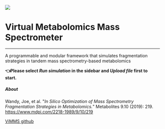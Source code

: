 ![](https://github.com/BastianWang11/vimms-gui/blob/8e49634e284e5327aa5578d18a85333277e8c07e/logo.png)

# Virtual Metabolomics Mass Spectrometer

------
A programmable and modular framework that simulates fragmentation strategies in tandem mass spectrometry-based metabolomics

**👈Please select _Run simulation_ in the sidebar and _Upload file_ first to start.**

##### About

Wandy, Joe, et al. "*In Silico Optimization of Mass Spectrometry Fragmentation Strategies in Metabolomics.*" Metabolites 9.10 (2019): 219. https://www.mdpi.com/2218-1989/9/10/219

[ViMMS github](https://github.com/glasgowcompbio/vimms)

